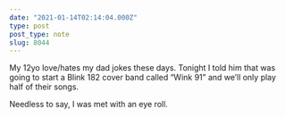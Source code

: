 ```yaml
---
date: "2021-01-14T02:14:04.000Z"
type: post 
post_type: note
slug: 8044
---
```

My 12yo love/hates my dad jokes these days. Tonight I told him that was going to start a Blink 182 cover band called “Wink 91” and we’ll only play half of their songs. 

Needless to say, I was met with an eye roll. 

